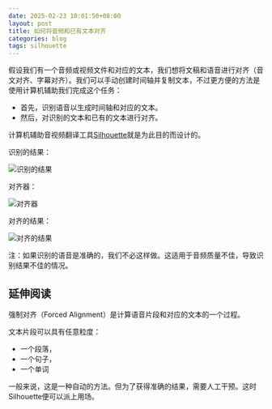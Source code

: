 ```yaml
---
date: 2025-02-23 10:01:50+08:00
layout: post
title: 如何将音频和已有文本对齐
categories: blog
tags: silhouette
---
```



假设我们有一个音频或视频文件和对应的文本，我们想将文稿和语音进行对齐（音文对齐、字幕对齐）。我们可以手动创建时间轴并复制文本，不过更方便的方法是使用计算机辅助我们完成这个任务：

* 首先，识别语音以生成时间轴和对应的文本。
* 然后，对识别的文本和已有的文本进行对齐。


计算机辅助音视频翻译工具[Silhouette](/zh/silhouette/)就是为此目的而设计的。


识别的结果：

![识别的结果](/album/silhouette/recognized-result.jpg)


对齐器：

![对齐器](/album/silhouette/aligner.jpg)

对齐的结果：

![对齐的结果](/album/silhouette/aligned.jpg)

注：如果识别的语音是准确的，我们不必这样做。这适用于音频质量不佳，导致识别结果不佳的情况。



## 延伸阅读

强制对齐（Forced Alignment）是计算语音片段和对应的文本的一个过程。

文本片段可以具有任意粒度：

* 一个段落，
* 一个句子，
* 一个单词

一般来说，这是一种自动的方法。但为了获得准确的结果，需要人工干预。这时Silhouette便可以派上用场。

